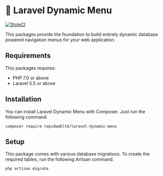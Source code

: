 # 📃 Laravel Dynamic Menu

[![StyleCI](https://styleci.io/repos/124873581/shield?branch=master)](https://styleci.io/repos/124873581)

This packages provide the foundation to build entirely dynamic database powered navigation menus for your web application.

## Requirements

This packages requires:

* PHP 7.0 or above
* Laravel 5.5 or above

## Installation

You can install Laravel Dynamic Menu with Composer. Just run the following command.

```
composer require rapidwebltd/laravel-dynamic-menu
```

## Setup

This package comes with various database migrations. To create the required tables, run the following Artisan command.

```
php artisan migrate
```